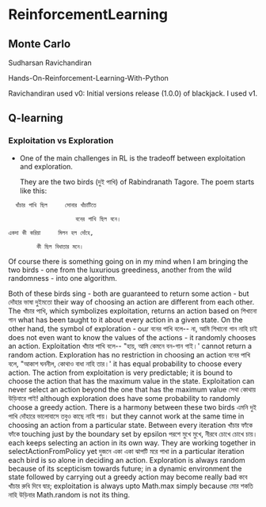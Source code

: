 # ReinforcementLearning

## Monte Carlo

Sudharsan Ravichandiran

Hands-On-Reinforcement-Learning-With-Python

Ravichandiran used v0: Initial versions release (1.0.0) of blackjack. 
I used v1.

## Q-learning

### Exploitation vs Exploration

- One of the main challenges in RL is the tradeoff between exploitation and exploration.

  They are the two birds (দুই পাখি) of Rabindranath Tagore. The poem starts like this:
~~~
  খাঁচার পাখি ছিল     সোনার খাঁচাটিতে

                   বনের পাখি ছিল বনে।

একদা কী করিয়া     মিলন হল দোঁহে,

        কী ছিল বিধাতার মনে।
~~~
Of course there is something going on in my mind when I am bringing the two birds - one from the luxurious greediness, another from the wild randomness - into one algorithm.

Both of these birds sing - both are guaranteed to return some action - but দোঁহার ভাষা দুইমতো their way of choosing an action are different from each other. The খাঁচার পাখি, which symbolizes exploitation, returns an action based on শিখানো গান what has been taught to it about every action in a given state. On the other hand, the symbol of exploration - our বনের পাখি বলে-- না, আমি শিখানো গান নাহি চাই does not even want to know the values of the actions - it randomly chooses an action. Exploitation খাঁচার পাখি বলে-- "হায়, আমি কেমনে বন-গান গাই।' cannot return a random action. Exploration has no restriction in choosing an action বনের পাখি বলে, "আকাশ ঘননীল, কোথাও বাধা নাহি তার।' it has equal probability to choose every action. The action from exploitation is very predictable; it is bound to choose the action that has the maximum value in the state. Exploitation can never select an action beyond the one that has the maximum value সেথা কোথায় উড়িবারে পাই! although exploration does have some probability to randomly choose a greedy action. There is a harmony between these two birds এমনি দুই পাখি দোঁহারে ভালোবাসে তবুও কাছে নাহি পায়। but they cannot work at the same time in choosing an action from a particular state. Between every iteration খাঁচার ফাঁকে ফাঁকে touching just by the boundary set by epsilon পরশে মুখে মুখে, নীরবে চোখে চোখে চায়। each keeps selecting an action in its own way. They are working together in selectActionFromPolicy yet দুজনে একা একা ঝাপটি মরে পাখা in a particular iteration each bird is so alone in deciding an action. Exploration is always random because of its scepticism towards future; in a dynamic environment the state followed by carrying out a greedy action may become really bad কবে খাঁচার রুধি দিবে দ্বার; exploitation is always upto Math.max simply because মোর শকতি নাহি উড়িবার Math.random is not its thing.
